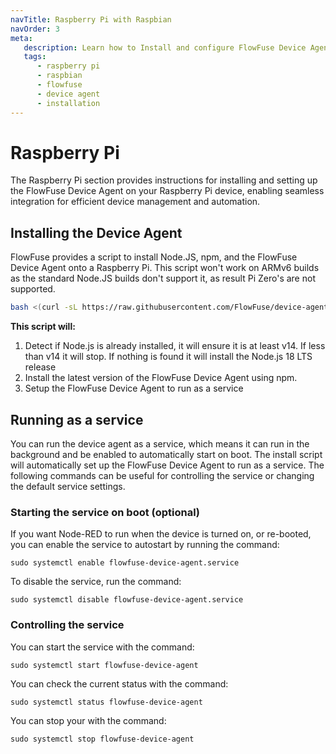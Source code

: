 ```yaml
---
navTitle: Raspberry Pi with Raspbian
navOrder: 3
meta: 
   description: Learn how to Install and configure FlowFuse Device Agent on Raspberry Pi with Raspbian for seamless device management and automation using our step-by-step guide and installation script.
   tags:
      - raspberry pi
      - raspbian
      - flowfuse
      - device agent
      - installation
---
```


# Raspberry Pi

The Raspberry Pi section provides instructions for installing and setting up the FlowFuse Device Agent on your Raspberry Pi device, enabling seamless integration for efficient device management and automation.

## Installing the Device Agent

FlowFuse provides a script to install Node.JS, npm, and the FlowFuse Device Agent onto a Raspberry Pi.
This script won't work on ARMv6 builds as the standard Node.JS builds don't support it, as result Pi Zero's are not supported.

```sh
bash <(curl -sL https://raw.githubusercontent.com/FlowFuse/device-agent/main/service/raspbian-install-device-agent.sh)
```

**This script will:**

1. Detect if Node.js is already installed, it will ensure it is at least v14. If less than v14 it will stop. If nothing is found it will install the Node.js 18 LTS release 
2. Install the latest version of the FlowFuse Device Agent using npm.
3. Setup the FlowFuse Device Agent to run as a service

## Running as a service

You can run the device agent as a service, which means it can run in the background and be enabled to automatically start on boot. The install script will automatically set up the FlowFuse Device Agent to run as a service. The following commands can be useful for controlling the service or changing the default service settings.

### Starting the service on boot (optional)

If you want Node-RED to run when the device is turned on, or re-booted, you can enable the service to autostart by running the command:

```sudo systemctl enable flowfuse-device-agent.service```

To disable the service, run the command:

```sudo systemctl disable flowfuse-device-agent.service```

### Controlling the service

You can start the service with the command:

```sudo systemctl start flowfuse-device-agent```

You can check the current status with the command:

```sudo systemctl status flowfuse-device-agent```

You can stop your with the command:

```sudo systemctl stop flowfuse-device-agent```
